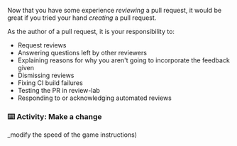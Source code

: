 Now that you have some experience _reviewing_ a pull request, it would be great if you tried your hand _creating_ a pull request. 

As the author of a pull request, it is your responsibility to:

- Request reviews
- Answering questions left by other reviewers
- Explaining reasons for why you aren't going to incorporate the feedback given
- Dismissing reviews
- Fixing CI build failures
- Testing the PR in review-lab
- Responding to or acknowledging automated reviews

### :keyboard: Activity: Make a change

_modify the speed of the game instructions) 